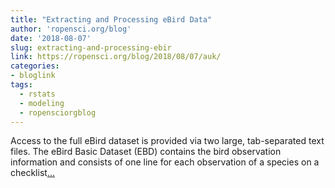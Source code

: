 ```yaml
---
title: "Extracting and Processing eBird Data"
author: 'ropensci.org/blog'
date: '2018-08-07'
slug: extracting-and-processing-ebir
link: https://ropensci.org/blog/2018/08/07/auk/
categories:
- bloglink
tags:
  - rstats
  - modeling
  - ropensciorgblog
---
```


Access to the full eBird dataset is provided via two large, tab-separated text files. The eBird Basic Dataset (EBD) contains the bird observation information and consists of one line for each observation of a species on a checklist[... <i class="fas fa-external-link-alt"></i>](https://ropensci.org/blog/2018/08/07/auk/)

